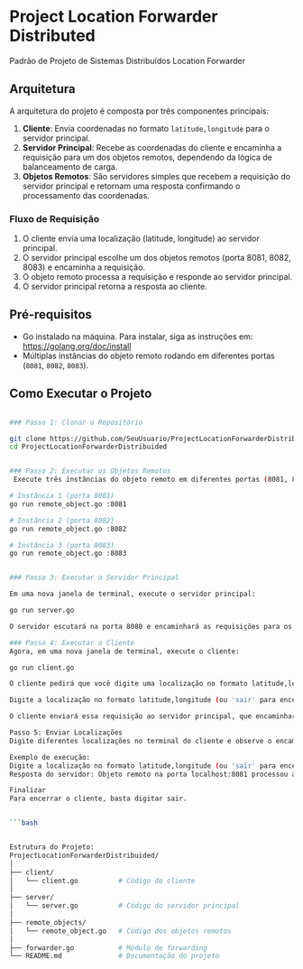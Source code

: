 # Project Location Forwarder Distributed

Padrão de Projeto de Sistemas Distribuídos Location Forwarder

## Arquitetura

A arquitetura do projeto é composta por três componentes principais:

1. **Cliente**: Envia coordenadas no formato `latitude,longitude` para o servidor principal.
2. **Servidor Principal**: Recebe as coordenadas do cliente e encaminha a requisição para um dos objetos remotos, dependendo da lógica de balanceamento de carga.
3. **Objetos Remotos**: São servidores simples que recebem a requisição do servidor principal e retornam uma resposta confirmando o processamento das coordenadas.

### Fluxo de Requisição

1. O cliente envia uma localização (latitude, longitude) ao servidor principal.
2. O servidor principal escolhe um dos objetos remotos (porta 8081, 8082, 8083) e encaminha a requisição.
3. O objeto remoto processa a requisição e responde ao servidor principal.
4. O servidor principal retorna a resposta ao cliente.

## Pré-requisitos

- Go instalado na máquina. Para instalar, siga as instruções em: https://golang.org/doc/install
- Múltiplas instâncias do objeto remoto rodando em diferentes portas (`8081`, `8082`, `8083`).

## Como Executar o Projeto
```bash

### Passo 1: Clonar o Repositório

git clone https://github.com/SeuUsuario/ProjectLocationForwarderDistribuided.git
cd ProjectLocationForwarderDistribuided


### Passo 2: Executar os Objetos Remotos
 Execute três instâncias do objeto remoto em diferentes portas (8081, 8082, 8083).

# Instância 1 (porta 8081)
go run remote_object.go :8081

# Instância 2 (porta 8082)
go run remote_object.go :8082

# Instância 3 (porta 8083)
go run remote_object.go :8083


### Passo 3: Executar o Servidor Principal

Em uma nova janela de terminal, execute o servidor principal:

go run server.go

O servidor escutará na porta 8080 e encaminhará as requisições para os objetos remotos.

### Passo 4: Executar o Cliente
Agora, em uma nova janela de terminal, execute o cliente:

go run client.go

O cliente pedirá que você digite uma localização no formato latitude,longitude. Exemplo:

Digite a localização no formato latitude,longitude (ou 'sair' para encerrar): 12.34,56.78

O cliente enviará essa requisição ao servidor principal, que encaminhará a mensagem a um dos objetos remotos. A resposta será exibida no terminal do cliente.

Passo 5: Enviar Localizações
Digite diferentes localizações no terminal do cliente e observe o encaminhamento de requisições entre o servidor e os objetos remotos.

Exemplo de execução:
Digite a localização no formato latitude,longitude (ou 'sair' para encerrar): 11,22
Resposta do servidor: Objeto remoto na porta localhost:8081 processou a requisição: 11,22

Finalizar
Para encerrar o cliente, basta digitar sair.  


```bash


Estrutura do Projeto:
ProjectLocationForwarderDistribuided/
│
├── client/
│   └── client.go          # Código do cliente
│
├── server/
│   └── server.go          # Código do servidor principal
│
├── remote_objects/
│   └── remote_object.go   # Código dos objetos remotos
│
├── forwarder.go           # Módulo de forwarding
└── README.md              # Documentação do projeto










